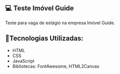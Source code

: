 ## 💻 Teste Imóvel Guide
Teste para vaga de estágio na empresa Imóvel Guide.

## 🚀Tecnologias Utilizadas: 
- HTML
- CSS
- JavaScript
- Bibliotecas: FontAwesome, HTML2Canvas
 
